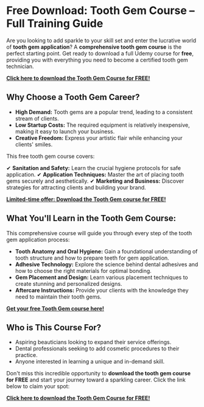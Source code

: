 # Free Download: Tooth Gem Course – Full Training Guide

Are you looking to add sparkle to your skill set and enter the lucrative world of **tooth gem application**? A **comprehensive tooth gem course** is the perfect starting point. Get ready to download a full Udemy course for **free**, providing you with everything you need to become a certified tooth gem technician.

[**Click here to download the Tooth Gem Course for FREE!**](https://udemywork.com/tooth-gem-course)

## Why Choose a Tooth Gem Career?

*   **High Demand:** Tooth gems are a popular trend, leading to a consistent stream of clients.
*   **Low Startup Costs:** The required equipment is relatively inexpensive, making it easy to launch your business.
*   **Creative Freedom:** Express your artistic flair while enhancing your clients' smiles.

This free tooth gem course covers:

✔ **Sanitation and Safety:** Learn the crucial hygiene protocols for safe application.
✔ **Application Techniques:** Master the art of placing tooth gems securely and aesthetically.
✔ **Marketing and Business:** Discover strategies for attracting clients and building your brand.

[**Limited-time offer: Download the Tooth Gem course for FREE!**](https://udemywork.com/tooth-gem-course)

## What You'll Learn in the Tooth Gem Course:

This comprehensive course will guide you through every step of the tooth gem application process:

*   **Tooth Anatomy and Oral Hygiene:** Gain a foundational understanding of tooth structure and how to prepare teeth for gem application.
*   **Adhesive Technology:** Explore the science behind dental adhesives and how to choose the right materials for optimal bonding.
*   **Gem Placement and Design:** Learn various placement techniques to create stunning and personalized designs.
*   **Aftercare Instructions:** Provide your clients with the knowledge they need to maintain their tooth gems.

[**Get your free Tooth Gem course here!**](https://udemywork.com/tooth-gem-course)

## Who is This Course For?

*   Aspiring beauticians looking to expand their service offerings.
*   Dental professionals seeking to add cosmetic procedures to their practice.
*   Anyone interested in learning a unique and in-demand skill.

Don't miss this incredible opportunity to **download the tooth gem course for FREE** and start your journey toward a sparkling career. Click the link below to claim your spot:

[**Click here to download the Tooth Gem Course for FREE!**](https://udemywork.com/tooth-gem-course)
